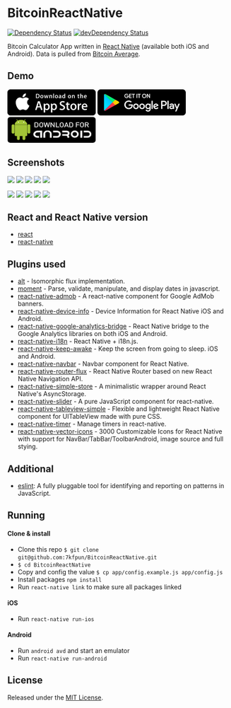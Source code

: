 # BitcoinReactNative

[![Dependency Status](https://david-dm.org/7kfpun/BitcoinReactNative.svg)](https://david-dm.org/7kfpun/BitcoinReactNative) [![devDependency Status](https://david-dm.org/7kfpun/BitcoinReactNative/dev-status.svg)](https://david-dm.org/7kfpun/BitcoinReactNative?type=dev)

Bitcoin Calculator App written in [React Native](https://github.com/facebook/react-native) (available both iOS and Android). Data is pulled from [Bitcoin Average](https://api.bitcoinaverage.com/ticker/global/all).

## Demo

[![App Store Button](assets/app-store.png "App Store Button")](https://itunes.apple.com/us/app/bitcoin-calculator/id1123557731?mt=8)
[![Play Store Button](assets/google-play.png "Google Play Button")](https://play.google.com/store/apps/details?id=com.kfpun.bitcoin)
[![Apk Download Button](assets/apk-download.png "Apk Download Button")](https://github.com/7kfpun/BitcoinReactNative/releases/download/v1.0.8/app-release.apk)

## Screenshots

<img src="https://raw.github.com/7kfpun/BitcoinReactNative/master/assets/screenshots/screenshotIos0.png" width="150"> <img src="https://raw.github.com/7kfpun/BitcoinReactNative/master/assets/screenshots/screenshotIos1.png" width="150"> <img src="https://raw.github.com/7kfpun/BitcoinReactNative/master/assets/screenshots/screenshotIos2.png" width="150"> <img src="https://raw.github.com/7kfpun/BitcoinReactNative/master/assets/screenshots/screenshotIos3.png" width="150"> <img src="https://raw.github.com/7kfpun/BitcoinReactNative/master/assets/screenshots/screenshotIos4.png" width="150">


<img src="https://raw.github.com/7kfpun/BitcoinReactNative/master/assets/screenshots/screenshotAndroid0.png" width="150"> <img src="https://raw.github.com/7kfpun/BitcoinReactNative/master/assets/screenshots/screenshotAndroid1.png" width="150"> <img src="https://raw.github.com/7kfpun/BitcoinReactNative/master/assets/screenshots/screenshotAndroid2.png" width="150"> <img src="https://raw.github.com/7kfpun/BitcoinReactNative/master/assets/screenshots/screenshotAndroid3.png" width="150"> <img src="https://raw.github.com/7kfpun/BitcoinReactNative/master/assets/screenshots/screenshotAndroid4.png" width="150">

## React and React Native version

* [react](https://github.com/facebook/react)
* [react-native](https://github.com/facebook/react-native)

## Plugins used

* [alt](https://github.com/goatslacker/alt) - Isomorphic flux implementation.
* [moment](https://github.com/moment/moment) - Parse, validate, manipulate, and display dates in javascript.
* [react-native-admob](https://github.com/sbugert/react-native-admob) - A react-native component for Google AdMob banners.
* [react-native-device-info](https://github.com/rebeccahughes/react-native-device-info) - Device Information for React Native iOS and Android.
* [react-native-google-analytics-bridge](https://github.com/idehub/react-native-google-analytics-bridge) - React Native bridge to the Google Analytics libraries on both iOS and Android.
* [react-native-i18n](https://github.com/AlexanderZaytsev/react-native-i18n) - React Native + i18n.js.
* [react-native-keep-awake](https://github.com/corbt/react-native-keep-awake) - Keep the screen from going to sleep. iOS and Android.
* [react-native-navbar](https://github.com/Kureev/react-native-navbar) - Navbar component for React Native.
* [react-native-router-flux](https://github.com/aksonov/react-native-router-flux) - React Native Router based on new React Native Navigation API.
* [react-native-simple-store](https://github.com/jasonmerino/react-native-simple-store) - A minimalistic wrapper around React Native's AsyncStorage.
* [react-native-slider](https://github.com/jeanregisser/react-native-slider) - A pure JavaScript <Slider> component for react-native.
* [react-native-tableview-simple](https://github.com/Purii/react-native-tableview-simple) - Flexible and lightweight React Native component for UITableView made with pure CSS.
* [react-native-timer](https://github.com/fractaltech/react-native-timer) - Manage timers in react-native.
* [react-native-vector-icons](https://github.com/oblador/react-native-vector-icons) - 3000 Customizable Icons for React Native with support for NavBar/TabBar/ToolbarAndroid, image source and full stying.

## Additional

* [eslint](https://github.com/eslint/eslint): A fully pluggable tool for identifying and reporting on patterns in JavaScript.

## Running

#### Clone & install

* Clone this repo `$ git clone git@github.com:7kfpun/BitcoinReactNative.git`
* `$ cd BitcoinReactNative`
* Copy and config the value `$ cp app/config.example.js app/config.js`
* Install packages `npm install`
* Run `react-native link` to make sure all packages linked

#### iOS

* Run `react-native run-ios`

#### Android

* Run `android avd` and start an emulator
* Run `react-native run-android`

## License

Released under the [MIT License](http://opensource.org/licenses/MIT).
